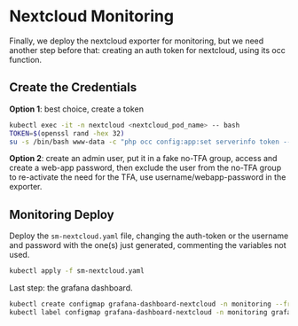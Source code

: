 # Nextcloud Monitoring

Finally, we deploy the nextcloud exporter for monitoring, but we need another step before that: creating an auth token for nextcloud, using its occ function.

## Create the Credentials

**Option 1**: best choice, create a token

```bash
kubectl exec -it -n nextcloud <nextcloud_pod_name> -- bash
TOKEN=$(openssl rand -hex 32)
su -s /bin/bash www-data -c "php occ config:app:set serverinfo token --value "$TOKEN""
```

**Option 2**: create an admin user, put it in a fake no-TFA group, access and create a web-app password, then exclude the user from the no-TFA group to re-activate the need for the TFA, use username/webapp-password in the exporter.

## Monitoring Deploy

Deploy the `sm-nextcloud.yaml` file, changing the auth-token or the username and password with the one(s) just generated, commenting the variables not used.

```bash
kubectl apply -f sm-nextcloud.yaml
```

Last step: the grafana dashboard.

```bash
kubectl create configmap grafana-dashboard-nextcloud -n monitoring --from-file=grafana-nextcloud.json
kubectl label configmap grafana-dashboard-nextcloud -n monitoring grafana_dashboard="1"
```
